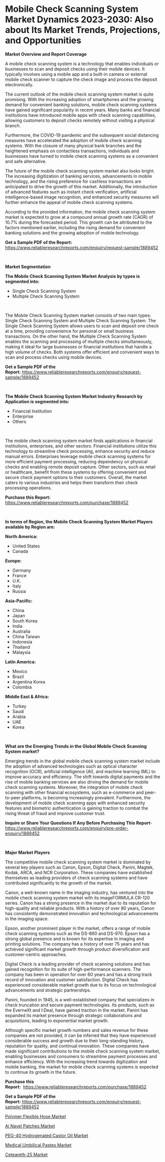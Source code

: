 <p><h1>Mobile Check Scanning System Market Dynamics 2023-2030: Also about Its Market Trends, Projections, and Opportunities</h1></p><p><strong>Market Overview and Report Coverage</strong></p>
<p><p>A mobile check scanning system is a technology that enables individuals or businesses to scan and deposit checks using their mobile devices. It typically involves using a mobile app and a built-in camera or external mobile check scanner to capture the check image and process the deposit electronically.</p><p>The current outlook of the mobile check scanning system market is quite promising. With the increasing adoption of smartphones and the growing demand for convenient banking solutions, mobile check scanning systems have gained significant popularity in recent years. Many banks and financial institutions have introduced mobile apps with check scanning capabilities, allowing customers to deposit checks remotely without visiting a physical branch.</p><p>Furthermore, the COVID-19 pandemic and the subsequent social distancing measures have accelerated the adoption of mobile check scanning systems. With the closure of many physical bank branches and the heightened emphasis on contactless transactions, individuals and businesses have turned to mobile check scanning systems as a convenient and safe alternative.</p><p>The future of the mobile check scanning system market also looks bright. The increasing digitization of banking services, advancements in mobile technology, and the rising preference for cashless transactions are anticipated to drive the growth of this market. Additionally, the introduction of advanced features such as instant check verification, artificial intelligence-based image recognition, and enhanced security measures will further enhance the appeal of mobile check scanning systems.</p><p>According to the provided information, the mobile check scanning system market is expected to grow at a compound annual growth rate (CAGR) of 10.7% during the forecasted period. This growth can be attributed to the factors mentioned earlier, including the rising demand for convenient banking solutions and the growing adoption of mobile technology.</p></p>
<p><strong>Get a Sample PDF of the Report:</strong> <a href="https://www.reliableresearchreports.com/enquiry/request-sample/1889452">https://www.reliableresearchreports.com/enquiry/request-sample/1889452</a></p>
<p>&nbsp;</p>
<p><strong>Market Segmentation</strong></p>
<p><strong>The Mobile Check Scanning System Market Analysis by types is segmented into:</strong></p>
<p><ul><li>Single Check Scanning System</li><li>Multiple Check Scanning System</li></ul></p>
<p>&nbsp;</p>
<p><p>The Mobile Check Scanning System market consists of two main types: Single Check Scanning System and Multiple Check Scanning System. The Single Check Scanning System allows users to scan and deposit one check at a time, providing convenience for personal or small business transactions. On the other hand, the Multiple Check Scanning System enables the scanning and processing of multiple checks simultaneously, making it ideal for large businesses or financial institutions that handle a high volume of checks. Both systems offer efficient and convenient ways to scan and process checks using mobile devices.</p></p>
<p><strong>Get a Sample PDF of the Report:</strong>&nbsp;<a href="https://www.reliableresearchreports.com/enquiry/request-sample/1889452">https://www.reliableresearchreports.com/enquiry/request-sample/1889452</a></p>
<p>&nbsp;</p>
<p><strong>The Mobile Check Scanning System Market Industry Research by Application is segmented into:</strong></p>
<p><ul><li>Financial Institution</li><li>Enterprise</li><li>Others</li></ul></p>
<p>&nbsp;</p>
<p><p>The mobile check scanning system market finds applications in financial institutions, enterprises, and other sectors. Financial institutions utilize this technology to streamline check processing, enhance security and reduce manual errors. Enterprises leverage mobile check scanning systems for more efficient payment processing, reducing dependency on physical checks and enabling remote deposit capture. Other sectors, such as retail or healthcare, benefit from these systems by offering convenient and secure check payment options to their customers. Overall, the market caters to various industries and helps them transform their check processing operations.</p></p>
<p><strong>Purchase this Report:</strong>&nbsp; <a href="https://www.reliableresearchreports.com/purchase/1889452">https://www.reliableresearchreports.com/purchase/1889452</a></p>
<p>&nbsp;</p>
<p><strong>In terms of Region, the Mobile Check Scanning System Market Players available by Region are:</strong></p>
<p>
    <p> <strong> North America: </strong>
        <ul>
            <li>United States</li>
            <li>Canada</li>
        </ul>
        </p> 
    <p> <strong> Europe: </strong>
        <ul>
            <li>Germany</li>
            <li>France</li>
            <li>U.K.</li>
            <li>Italy</li>
            <li>Russia</li>
        </ul>
        </p> 
    <p> <strong> Asia-Pacific: </strong>
        <ul>
            <li>China</li>
            <li>Japan</li>
            <li>South Korea</li>
            <li>India</li>
            <li>Australia</li>
            <li>China Taiwan</li>
            <li>Indonesia</li>
            <li>Thailand</li>
            <li>Malaysia</li>
        </ul>
        </p> 
    <p> <strong> Latin America: </strong>
        <ul>
            <li>Mexico</li>
            <li>Brazil</li>
            <li>Argentina Korea</li>
            <li>Colombia</li>
        </ul>
        </p> 
    <p> <strong> Middle East & Africa: </strong>
        <ul>
            <li>Turkey</li>
            <li>Saudi</li>
            <li>Arabia</li>
            <li>UAE</li>
            <li>Korea</li>
        </ul>
    </p>
    </p>
<p>&nbsp;</p>
<p><strong>What are the Emerging Trends in the Global Mobile Check Scanning System market?</strong></p>
<p><p>Emerging trends in the global mobile check scanning system market include the adoption of advanced technologies such as optical character recognition (OCR), artificial intelligence (AI), and machine learning (ML) to improve accuracy and efficiency. The shift towards digital payments and the rise of mobile banking services are also driving the demand for mobile check scanning systems. Moreover, the integration of mobile check scanning with other financial ecosystems, such as e-commerce and peer-to-peer platforms, is becoming increasingly prevalent. Furthermore, the development of mobile check scanning apps with enhanced security features and biometric authentication is gaining traction to combat the rising threat of fraud and improve customer trust.</p></p>
<p><strong>Inquire or Share Your Questions If Any Before Purchasing This Report</strong>- <a href="https://www.reliableresearchreports.com/enquiry/pre-order-enquiry/1889452">https://www.reliableresearchreports.com/enquiry/pre-order-enquiry/1889452</a></p>
<p>&nbsp;</p>
<p><strong>Major Market Players</strong></p>
<p><p>The competitive mobile check scanning system market is dominated by several key players such as Canon, Epson, Digital Check, Panini, Magtek, Kodak, ARCA, and NCR Corporation. These companies have established themselves as leading providers of check scanning systems and have contributed significantly to the growth of the market.</p><p>Canon, a well-known name in the imaging industry, has ventured into the mobile check scanning system market with its imageFORMULA CR-120 series. Canon has a strong presence in the market due to its reputation for high-quality and reliable products. With a history of over 80 years, Canon has consistently demonstrated innovation and technological advancements in the imaging space.</p><p>Epson, another prominent player in the market, offers a range of mobile check scanning systems such as the DS-860 and DS-970. Epson has a strong global presence and is known for its expertise in imaging and printing solutions. The company has a history of over 75 years and has achieved significant market growth through product diversification and customer-centric approaches.</p><p>Digital Check is a leading provider of check scanning solutions and has gained recognition for its suite of high-performance scanners. The company has been in operation for over 60 years and has a strong track record of innovation and customer satisfaction. Digital Check has experienced considerable market growth due to its focus on technological advancements and strategic partnerships.</p><p>Panini, founded in 1945, is a well-established company that specializes in check truncation and secure payment technologies. Its products, such as the EverneXt and I:Deal, have gained traction in the market. Panini has expanded its market presence through strategic collaborations and acquisitions, leading to exponential market growth.</p><p>Although specific market growth numbers and sales revenue for these companies are not provided, it can be inferred that they have experienced considerable success and growth due to their long-standing history, reputation for quality, and continual innovation. These companies have made significant contributions to the mobile check scanning system market, enabling businesses and consumers to streamline payment processes and enhance efficiency. With the increasing trend towards digitization and mobile banking, the market for mobile check scanning systems is expected to continue its growth in the future.</p></p>
<p><strong>Purchase this Report:</strong>&nbsp;&nbsp;<a href="https://www.reliableresearchreports.com/purchase/1889452">https://www.reliableresearchreports.com/purchase/1889452</a></p>
<p></p>
<p><strong>Get a Sample PDF of the Report:</strong>&nbsp;<a href="https://www.reliableresearchreports.com/enquiry/request-sample/1889452">https://www.reliableresearchreports.com/enquiry/request-sample/1889452</a></p>
<p><p><a href="https://medium.com/@brendajames1938/polymer-flexible-hose-market-outlook-industry-overview-and-forecast-2023-to-2030-263015afd400">Polymer Flexible Hose Market</a></p><p><a href="https://github.com/JameTravis/Market-Research-Report-List-2/blob/main/ai-navel-patches-market.md">Ai Navel Patches Market</a></p><p><a href="https://medium.com/@ruthmorales25/peg-40-hydrogenated-castor-oil-market-focuses-on-market-share-size-and-projected-forecast-till-c9bf168650b9">PEG-40 Hydrogenated Castor Oil Market</a></p><p><a href="https://github.com/amonskiyk/Market-Research-Report-List-1/blob/main/medical-umbilical-pastes-market.md">Medical Umbilical Pastes Market</a></p><p><a href="https://medium.com/@loriwatson1948/ceteareth-25-market-insights-into-market-cagr-market-trends-and-growth-strategies-a2868dc4b24c">Ceteareth-25 Market</a></p></p>